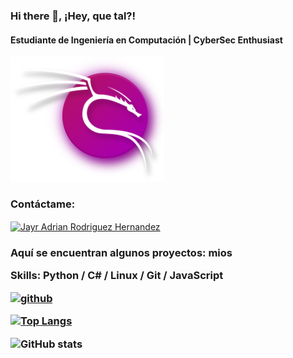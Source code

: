 ### Hi there 👋, ¡Hey, que tal?!
#### Estudiante de Ingeniería en Computación | CyberSec Enthusiast
![Estudiante de Ingeniería en Computación | CyberSec Enthusiast](kali-purple-icon.png)

<h3 align="left">Contáctame:</h3>

<p align="left">
<a href="https://www.linkedin.com/in/diego-domingo-correa-silva-672447248/" target="blank"><img align="center" src="https://raw.githubusercontent.com/rahuldkjain/github-profile-readme-generator/master/src/images/icons/Social/linked-in-alt.svg" alt="Jayr Adrian Rodriguez Hernandez" height="30" width="40" /></a></p><h3 align="left">

Aquí se encuentran algunos proyectos: mios

Skills: Python / C# / Linux / Git / JavaScript 



[<img src='https://cdn.jsdelivr.net/npm/simple-icons@3.0.1/icons/github.svg' alt='github' height='40'>](https://github.com/DarkStalkr)  

[![Top Langs](https://github-readme-stats.vercel.app/api/top-langs/?username=DarkStalkr)](https://github.com/anuraghazra/github-readme-stats)

![GitHub stats](https://github-readme-stats.vercel.app/api?username=DarkStalkr&show_icons=true)  


